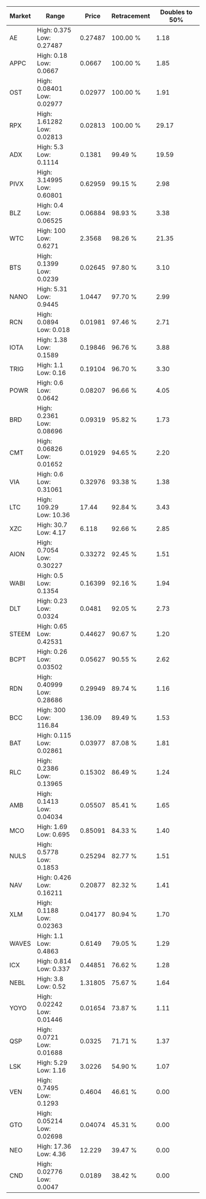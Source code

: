 | Market | Range | Price| Retracement | Doubles to 50% |
| --- | --- | --- | --- | --- |
| AE | High: 0.375<br />Low: 0.27487 | 0.27487 | 100.00 % | 1.18 |
| APPC | High: 0.18<br />Low: 0.0667 | 0.0667 | 100.00 % | 1.85 |
| OST | High: 0.08401<br />Low: 0.02977 | 0.02977 | 100.00 % | 1.91 |
| RPX | High: 1.61282<br />Low: 0.02813 | 0.02813 | 100.00 % | 29.17 |
| ADX | High: 5.3<br />Low: 0.1114 | 0.1381 | 99.49 % | 19.59 |
| PIVX | High: 3.14995<br />Low: 0.60801 | 0.62959 | 99.15 % | 2.98 |
| BLZ | High: 0.4<br />Low: 0.06525 | 0.06884 | 98.93 % | 3.38 |
| WTC | High: 100<br />Low: 0.6271 | 2.3568 | 98.26 % | 21.35 |
| BTS | High: 0.1399<br />Low: 0.0239 | 0.02645 | 97.80 % | 3.10 |
| NANO | High: 5.31<br />Low: 0.9445 | 1.0447 | 97.70 % | 2.99 |
| RCN | High: 0.0894<br />Low: 0.018 | 0.01981 | 97.46 % | 2.71 |
| IOTA | High: 1.38<br />Low: 0.1589 | 0.19846 | 96.76 % | 3.88 |
| TRIG | High: 1.1<br />Low: 0.16 | 0.19104 | 96.70 % | 3.30 |
| POWR | High: 0.6<br />Low: 0.0642 | 0.08207 | 96.66 % | 4.05 |
| BRD | High: 0.2361<br />Low: 0.08696 | 0.09319 | 95.82 % | 1.73 |
| CMT | High: 0.06826<br />Low: 0.01652 | 0.01929 | 94.65 % | 2.20 |
| VIA | High: 0.6<br />Low: 0.31061 | 0.32976 | 93.38 % | 1.38 |
| LTC | High: 109.29<br />Low: 10.36 | 17.44 | 92.84 % | 3.43 |
| XZC | High: 30.7<br />Low: 4.17 | 6.118 | 92.66 % | 2.85 |
| AION | High: 0.7054<br />Low: 0.30227 | 0.33272 | 92.45 % | 1.51 |
| WABI | High: 0.5<br />Low: 0.1354 | 0.16399 | 92.16 % | 1.94 |
| DLT | High: 0.23<br />Low: 0.0324 | 0.0481 | 92.05 % | 2.73 |
| STEEM | High: 0.65<br />Low: 0.42531 | 0.44627 | 90.67 % | 1.20 |
| BCPT | High: 0.26<br />Low: 0.03502 | 0.05627 | 90.55 % | 2.62 |
| RDN | High: 0.40999<br />Low: 0.28686 | 0.29949 | 89.74 % | 1.16 |
| BCC | High: 300<br />Low: 116.84 | 136.09 | 89.49 % | 1.53 |
| BAT | High: 0.115<br />Low: 0.02861 | 0.03977 | 87.08 % | 1.81 |
| RLC | High: 0.2386<br />Low: 0.13965 | 0.15302 | 86.49 % | 1.24 |
| AMB | High: 0.1413<br />Low: 0.04034 | 0.05507 | 85.41 % | 1.65 |
| MCO | High: 1.69<br />Low: 0.695 | 0.85091 | 84.33 % | 1.40 |
| NULS | High: 0.5778<br />Low: 0.1853 | 0.25294 | 82.77 % | 1.51 |
| NAV | High: 0.426<br />Low: 0.16211 | 0.20877 | 82.32 % | 1.41 |
| XLM | High: 0.1188<br />Low: 0.02363 | 0.04177 | 80.94 % | 1.70 |
| WAVES | High: 1.1<br />Low: 0.4863 | 0.6149 | 79.05 % | 1.29 |
| ICX | High: 0.814<br />Low: 0.337 | 0.44851 | 76.62 % | 1.28 |
| NEBL | High: 3.8<br />Low: 0.52 | 1.31805 | 75.67 % | 1.64 |
| YOYO | High: 0.02242<br />Low: 0.01446 | 0.01654 | 73.87 % | 1.11 |
| QSP | High: 0.0721<br />Low: 0.01688 | 0.0325 | 71.71 % | 1.37 |
| LSK | High: 5.29<br />Low: 1.16 | 3.0226 | 54.90 % | 1.07 |
| VEN | High: 0.7495<br />Low: 0.1293 | 0.4604 | 46.61 % | 0.00 |
| GTO | High: 0.05214<br />Low: 0.02698 | 0.04074 | 45.31 % | 0.00 |
| NEO | High: 17.36<br />Low: 4.36 | 12.229 | 39.47 % | 0.00 |
| CND | High: 0.02776<br />Low: 0.0047 | 0.0189 | 38.42 % | 0.00 |
